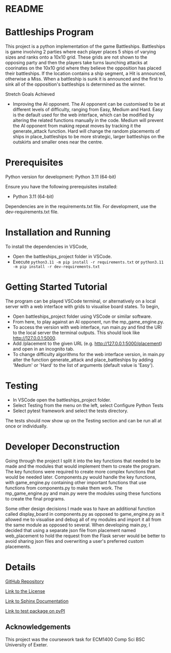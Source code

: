 # README

# Battleships Program

This project is a python implementation of the game Battleships. Battleships is game involving 2 parties where each player places 5 ships of varying sizes and ranks onto a 10x10 grid. These grids are not shown to the opposing party and then the players take turns launching attacks at coorinates on the 10x10 grid where they believe the opposition has placed their battleships. If the location contains a ship segment, a Hit is announced, otherwise a Miss. When a battleship is sunk it is announced and the first to sink all of the opposition's battleships is determined as the winner.

Stretch Goals Achieved
- Improving the AI opponent.
The AI opponent can be customised to be at different levels of difficulty, ranging from Easy, Medium and Hard. Easy is the default used for the web interface, which can be modified by altering the related functions manually in the code. Medium will prevent the AI opponent from making repeat moves by tracking it the generate_attack function. Hard will change the random placements of ships in place_battleships to be more strategic, larger battleships on the outskirts and smaller ones near the centre.

# Prerequisites
Python version for development: Python 3.11 (64-bit)

Ensure you have the following prerequisites installed:
- Python 3.11 (64-bit)

Dependencies are in the requirements.txt file. For development, use the dev-requirements.txt file.


# Installation and Running

To install the dependencies in VSCode,
- Open the battleships_project folder in VSCode.
- Execute `python3.11 -m pip install -r requirements.txt` or `python3.11 -m pip install -r dev-requirements.txt`

# Getting Started Tutorial

The program can be played VSCode terminal, or alternatively on a local server with a web interface with grids to visualise board states. To begin, 
- Open battleships_project folder using VSCode or similar software. 
- From here, to play against an AI opponent, run the mp_game_engine.py. 
- To access the version with web interface, run main.py and find the URl to the local server the terminal outputs. This should look like http://127.0.0.1:5000.
- Add /placement to the given URL (e.g. http://127.0.0.1:5000/placement) and open in an incognito tab. 
- To change difficulty algorithms for the web interface version, in main.py alter the function generate_attack and place_battleships by adding 'Medium' or 'Hard' to the list of arguments (default value is 'Easy').

# Testing
- In VSCode open the battleships_project folder. 
- Select Testing from the menu on the left, select Configure Python Tests 
- Select pytest framework and select the tests directory. 

The tests should now show up on the Testing section and can be run all at once or individually.


# Developer Deconstruction
Going through the project I split it into the key functions that needed to be made and the modules that would implement them to create the program. The key functions were required to create more complex functions that would be needed later. Components.py would handle the key functions, with game_engine.py containing other important functions that use functions from components.py to make them work. The mp_game_engine.py and main.py were the modules using these functions to create the final programs.

Some other design decisions I made was to have an additional function called display_board in components.py as opposed to game_engine.py as it allowed me to visualise and debug all of my modules and import it all from the same module as opposed to several. When developing main.py, I decided that using a separate json file from placement named web_placement to hold the request from the Flask server would be better to avoid sharing json files and overwriting a user's preferred custom placements.


# Details
[GitHub Repository](https://github.com/bakapaka/Battleships)

[Link to the License](https://github.com/bakapaka/Battleships/blob/main/LICENSE)

[Link to Sphinx Documentation](http://htmlpreview.github.io/?https://github.com/bakapaka/Battleships/blob/main/docs/_build/html/index.html)

[Link to test package on pyPI](https://test.pypi.org/project/battleships-pkg-jason.grggg/0.0.1/)
## Acknowledgements
This project was the coursework task for ECM1400 Comp Sci BSC University of Exeter.

